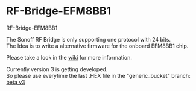 # RF-Bridge-EFM8BB1
RF-Bridge-EFM8BB1

The Sonoff RF Bridge is only supporting one protocol with 24 bits.<br/>
The Idea is to write a alternative firmware for the onboard EFM8BB1 chip.

Please take a look in the [wiki](https://github.com/Portisch/RF-Bridge-EFM8BB1/wiki) for more information.

Currently version 3 is getting developed.  
So please use everytime the last .HEX file in the "generic_bucket" branch:
[beta v3](https://github.com/Portisch/RF-Bridge-EFM8BB1/blob/generic_bucket/Keil%208051%20v9.53%20-%20Release/RF-Bridge-EFM8BB1.hex)
